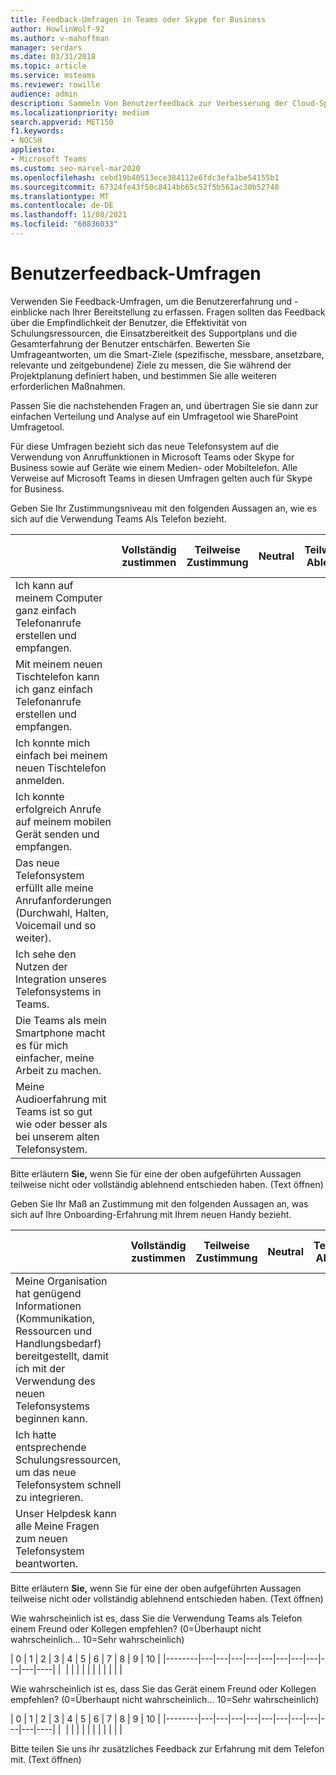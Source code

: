 ```yaml
---
title: Feedback-Umfragen in Teams oder Skype for Business
author: HowlinWolf-92
ms.author: v-mahoffman
manager: serdars
ms.date: 03/31/2018
ms.topic: article
ms.service: msteams
ms.reviewer: rowille
audience: admin
description: Sammeln Von Benutzerfeedback zur Verbesserung der Cloud-Sprachimplementierung in Microsoft Teams oder Skype for Business.
ms.localizationpriority: medium
search.appverid: MET150
f1.keywords:
- NOCSH
appliesto:
- Microsoft Teams
ms.custom: seo-marvel-mar2020
ms.openlocfilehash: cebd19b40513ece384112e6fdc3efa1be54155b1
ms.sourcegitcommit: 67324fe43f50c8414bb65c52f5b561ac30b52748
ms.translationtype: MT
ms.contentlocale: de-DE
ms.lasthandoff: 11/08/2021
ms.locfileid: "60836033"
---
```

# <a name="user-feedback-surveys"></a>Benutzerfeedback-Umfragen 

Verwenden Sie Feedback-Umfragen, um die Benutzererfahrung und -einblicke nach Ihrer Bereitstellung zu erfassen. Fragen sollten das Feedback über die Empfindlichkeit der Benutzer, die Effektivität von Schulungsressourcen, die Einsatzbereitkeit des Supportplans und die Gesamterfahrung der Benutzer entschärfen. Bewerten Sie Umfrageantworten, um die Smart-Ziele (spezifische, messbare, ansetzbare, relevante und zeitgebundene) Ziele zu messen, die Sie während der Projektplanung definiert haben, und bestimmen Sie alle weiteren erforderlichen Maßnahmen.

Passen Sie die nachstehenden Fragen an, und übertragen Sie sie dann zur einfachen Verteilung und Analyse auf ein Umfragetool wie SharePoint Umfragetool.

Für diese Umfragen  bezieht sich das neue Telefonsystem auf die Verwendung von Anruffunktionen in Microsoft Teams oder Skype for Business sowie auf Geräte wie einem Medien- oder Mobiltelefon. Alle Verweise auf Microsoft Teams in diesen Umfragen gelten auch für Skype for Business.

Geben Sie Ihr Zustimmungsniveau mit den folgenden Aussagen an, wie es sich auf die Verwendung Teams Als Telefon bezieht. 

|     &nbsp;                              | Vollständig zustimmen | Teilweise Zustimmung | Neutral | Teilweises Ablehnen | Keine vollständigen Meinung | N/A oder nicht verwendet |
|--------------------------------------------------------------------------------------------------------------------------|----------------------|--------------------|-------------|-----------------------|-------------------------|------------------------|
| Ich kann auf meinem Computer ganz einfach Telefonanrufe erstellen und empfangen.                                                             |                      |                    |             |                       |                         |                        |
| Mit meinem neuen Tischtelefon kann ich ganz einfach Telefonanrufe erstellen und empfangen.                                              |                      |                    |             |                       |                         |                        |
| Ich konnte mich einfach bei meinem neuen Tischtelefon anmelden.                                                                              |                      |                    |             |                       |                         |                        |
| Ich konnte erfolgreich Anrufe auf meinem mobilen Gerät senden und empfangen.                                                   |                      |                    |             |                       |                         |                        |
| Das neue Telefonsystem erfüllt alle meine Anrufanforderungen (Durchwahl, Halten, Voicemail und so weiter).                                      |                      |                    |             |                       |                         |                        |
| Ich sehe den Nutzen der Integration unseres Telefonsystems in Teams.                                                 |                      |                    |             |                       |                         |                        |
| Die Teams als mein Smartphone macht es für mich einfacher, meine Arbeit zu machen.                                          |                      |                    |             |                       |                         |                        |
| Meine Audioerfahrung mit Teams ist so gut wie oder besser als bei unserem alten Telefonsystem.                   |                      |                    |             |                       |                         |                        |

Bitte erläutern **Sie,**  wenn Sie für eine der oben aufgeführten Aussagen teilweise nicht oder vollständig ablehnend entschieden haben. (Text öffnen)

Geben Sie Ihr Maß an Zustimmung mit den folgenden Aussagen an, was sich auf Ihre Onboarding-Erfahrung mit Ihrem neuen Handy bezieht.  

|          &nbsp;                  | Vollständig zustimmen | Teilweise Zustimmung | Neutral | Teilweises Ablehnen | Keine vollständigen Meinung | N/A oder nicht verwendet |
|----|----------------------|--------------------|-------------|-----------------------|-------------------------|------------------------|
| Meine Organisation hat genügend Informationen (Kommunikation, Ressourcen und Handlungsbedarf) bereitgestellt, damit ich mit der Verwendung des neuen Telefonsystems beginnen kann. |                      |                    |             |                       |                         |                        |
| Ich hatte entsprechende Schulungsressourcen, um das neue Telefonsystem schnell zu integrieren.                                                          |                      |                    |             |                       |                         |                        |
| Unser Helpdesk kann alle Meine Fragen zum neuen Telefonsystem beantworten.                                                           |                      |                    |             |                       |                         |                        |

Bitte erläutern **Sie,**  wenn Sie für eine der oben aufgeführten Aussagen teilweise nicht oder vollständig ablehnend entschieden haben. (Text öffnen)

Wie wahrscheinlich ist es, dass Sie die Verwendung Teams als Telefon einem Freund oder Kollegen empfehlen? (0=Überhaupt nicht wahrscheinlich... 10=Sehr wahrscheinlich)

| 0      | 1 | 2 | 3 | 4 | 5 | 6 | 7 | 8 | 9 | 10 |
|--------|---|---|---|---|---|---|---|---|---|---|----|
|&nbsp; |&nbsp;|&nbsp;|&nbsp;|&nbsp;|&nbsp;|&nbsp;|&nbsp;|&nbsp;|&nbsp;|&nbsp;|

Wie wahrscheinlich ist es, dass Sie das Gerät einem Freund oder Kollegen empfehlen? (0=Überhaupt nicht wahrscheinlich... 10=Sehr wahrscheinlich)  

| 0      | 1 | 2 | 3 | 4 | 5 | 6 | 7 | 8 | 9 | 10 |
|--------|---|---|---|---|---|---|---|---|---|---|----|
|&nbsp; |&nbsp;|&nbsp;|&nbsp;|&nbsp;|&nbsp;|&nbsp;|&nbsp;|&nbsp;|&nbsp;|&nbsp;|


Bitte teilen Sie uns ihr zusätzliches Feedback zur Erfahrung mit dem Telefon mit. (Text öffnen)
